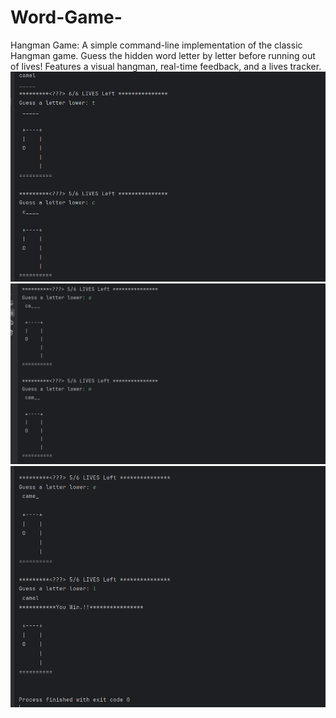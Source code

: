 # Word-Game-
Hangman Game: A simple command-line implementation of the classic Hangman game. Guess the hidden word letter by letter before running out of lives! Features a visual hangman, real-time feedback, and a lives tracker.
![image alt](https://github.com/irfanulkabirhira/Word-Game-/blob/ec5b1f1be0c80c6d9c145821bde4da3fb08344ad/1.png)
![image alt](https://github.com/irfanulkabirhira/Word-Game-/blob/1e3b5a09eb6e80092bae8793dc674fde8c723391/2.png)
![image alt](https://github.com/irfanulkabirhira/Word-Game-/blob/dbd3892eedd7e2218c7221d11d8041a959939b98/3.png)
